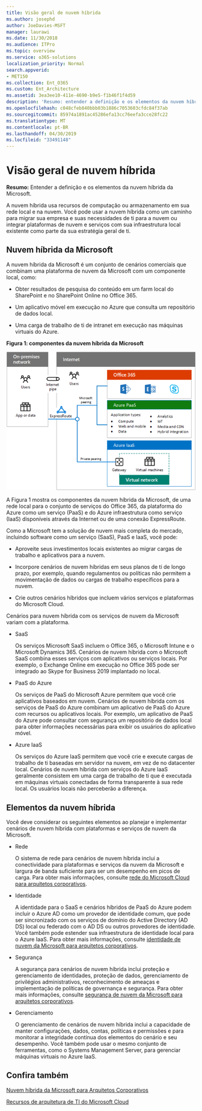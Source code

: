```yaml
---
title: Visão geral de nuvem híbrida
ms.author: josephd
author: JoeDavies-MSFT
manager: laurawi
ms.date: 11/30/2018
ms.audience: ITPro
ms.topic: overview
ms.service: o365-solutions
localization_priority: Normal
search.appverid:
- MET150
ms.collection: Ent_O365
ms.custom: Ent_Architecture
ms.assetid: 3ea3ee10-411e-4690-b9e5-f1b46f1f4d59
description: 'Resumo: entender a definição e os elementos da nuvem híbrida da Microsoft.'
ms.openlocfilehash: c048cfeb840bbb03b1886c7053603cfdc84f37ab
ms.sourcegitcommit: 85974a1891ac45286efa13cc76eefa3cce28fc22
ms.translationtype: MT
ms.contentlocale: pt-BR
ms.lasthandoff: 04/30/2019
ms.locfileid: "33491148"
---
```

# <a name="hybrid-cloud-overview"></a>Visão geral de nuvem híbrida

 **Resumo:** Entender a definição e os elementos da nuvem híbrida da Microsoft.
  
A nuvem híbrida usa recursos de computação ou armazenamento em sua rede local e na nuvem. Você pode usar a nuvem híbrida como um caminho para migrar sua empresa e suas necessidades de ti para a nuvem ou integrar plataformas de nuvem e serviços com sua infraestrutura local existente como parte da sua estratégia geral de ti.
  
## <a name="microsoft-hybrid-cloud"></a>Nuvem híbrida da Microsoft

A nuvem híbrida da Microsoft é um conjunto de cenários comerciais que combinam uma plataforma de nuvem da Microsoft com um componente local, como: 
  
- Obter resultados de pesquisa do conteúdo em um farm local do SharePoint e no SharePoint Online no Office 365.
    
- Um aplicativo móvel em execução no Azure que consulta um repositório de dados local.
    
- Uma carga de trabalho de ti de intranet em execução nas máquinas virtuais do Azure.
    
**Figura 1: componentes da nuvem híbrida da Microsoft**

![Componentes da nuvem híbrida da Microsoft](media/Hybrid-Poster/MS-Hybrid-Cloud.png)
  
A Figura 1 mostra os componentes da nuvem híbrida da Microsoft, de uma rede local para o conjunto de serviços do Office 365, da plataforma do Azure como um serviço (PaaS) e do Azure infraestrutura como serviço (IaaS) disponíveis através da Internet ou de uma conexão ExpressRoute.
  
Como a Microsoft tem a solução de nuvem mais completa do mercado, incluindo software como um serviço (SaaS), PaaS e IaaS, você pode:
  
- Aproveite seus investimentos locais existentes ao migrar cargas de trabalho e aplicativos para a nuvem.
    
- Incorpore cenários de nuvem híbridas em seus planos de ti de longo prazo, por exemplo, quando regulamentos ou políticas não permitem a movimentação de dados ou cargas de trabalho específicos para a nuvem.
    
- Crie outros cenários híbridos que incluem vários serviços e plataformas do Microsoft Cloud.
    
Cenários para nuvem híbrida com os serviços de nuvem da Microsoft variam com a plataforma.
  
- SaaS
    
    Os serviços Microsoft SaaS incluem o Office 365, o Microsoft Intune e o Microsoft Dynamics 365. Cenários de nuvem híbrida com o Microsoft SaaS combina esses serviços com aplicativos ou serviços locais. Por exemplo, o Exchange Online em execução no Office 365 pode ser integrado ao Skype for Business 2019 implantado no local.
    
- PaaS do Azure
    
    Os serviços de PaaS do Microsoft Azure permitem que você crie aplicativos baseados em nuvem. Cenários de nuvem híbrida com os serviços de PaaS do Azure combinam um aplicativo de PaaS do Azure com recursos ou aplicativos locais. Por exemplo, um aplicativo de PaaS do Azure pode consultar com segurança um repositório de dados local para obter informações necessárias para exibir os usuários do aplicativo móvel.
    
- Azure IaaS
    
    Os serviços do Azure IaaS permitem que você crie e execute cargas de trabalho de ti baseadas em servidor na nuvem, em vez de no datacenter local. Cenários de nuvem híbrida com serviços do Azure IaaS geralmente consistem em uma carga de trabalho de ti que é executada em máquinas virtuais conectadas de forma transparente à sua rede local. Os usuários locais não perceberão a diferença.
    
## <a name="elements-of-hybrid-cloud"></a>Elementos da nuvem híbrida

Você deve considerar os seguintes elementos ao planejar e implementar cenários de nuvem híbrida com plataformas e serviços de nuvem da Microsoft.
  
- Rede
    
    O sistema de rede para cenários de nuvem híbrida inclui a conectividade para plataformas e serviços da nuvem da Microsoft e largura de banda suficiente para ser um desempenho em picos de carga. Para obter mais informações, consulte [rede do Microsoft Cloud para arquitetos corporativos](microsoft-cloud-networking-for-enterprise-architects.md).
    
- Identidade
    
    A identidade para o SaaS e cenários híbridos de PaaS do Azure podem incluir o Azure AD como um provedor de identidade comum, que pode ser sincronizado com os serviços de domínio do Active Directory (AD DS) local ou federado com o AD DS ou outros provedores de identidade. Você também pode estender sua infraestrutura de identidade local para o Azure IaaS. Para obter mais informações, consulte [identidade de nuvem da Microsoft para arquitetos corporativos](microsoft-cloud-it-architecture-resources.md#identity).
    
- Segurança
    
    A segurança para cenários de nuvem híbrida inclui proteção e gerenciamento de identidades, proteção de dados, gerenciamento de privilégios administrativos, reconhecimento de ameaças e implementação de políticas de governança e segurança. Para obter mais informações, consulte [segurança de nuvem da Microsoft para arquitetos corporativos](microsoft-cloud-it-architecture-resources.md#security).
    
- Gerenciamento
    
    O gerenciamento de cenários de nuvem híbrida inclui a capacidade de manter configurações, dados, contas, políticas e permissões e para monitorar a integridade contínua dos elementos do cenário e seu desempenho. Você também pode usar o mesmo conjunto de ferramentas, como o Systems Management Server, para gerenciar máquinas virtuais no Azure IaaS.
    
## <a name="see-also"></a>Confira também

[Nuvem híbrida da Microsoft para Arquitetos Corporativos](microsoft-hybrid-cloud-for-enterprise-architects.md)
  
[Recursos de arquitetura de TI do Microsoft Cloud](microsoft-cloud-it-architecture-resources.md)

